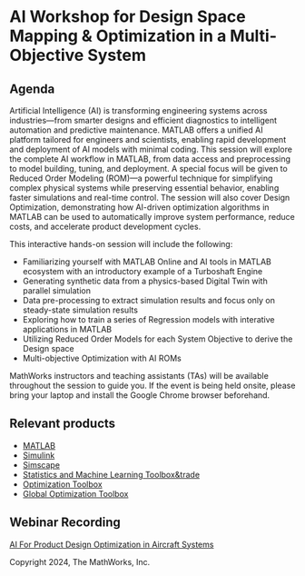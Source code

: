 # AI Workshop for Design Space Mapping & Optimization in a Multi-Objective System 

## Agenda
Artificial Intelligence (AI) is transforming engineering systems across industries—from smarter designs and efficient diagnostics to intelligent automation and predictive maintenance. MATLAB offers a unified AI platform tailored for engineers and scientists, enabling rapid development and deployment of AI models with minimal coding.
This session will explore the complete AI workflow in MATLAB, from data access and preprocessing to model building, tuning, and deployment. A special focus will be given to Reduced Order Modeling (ROM)—a powerful technique for simplifying complex physical systems while preserving essential behavior, enabling faster simulations and real-time control. The session will also cover Design Optimization, demonstrating how AI-driven optimization algorithms in MATLAB can be used to automatically improve system performance, reduce costs, and accelerate product development cycles.

This interactive hands-on session will include the following: 
* Familiarizing yourself with MATLAB Online and AI tools in MATLAB ecosystem with an introductory example of a Turboshaft Engine 
* Generating synthetic data from a physics-based Digital Twin with parallel simulation
* Data pre-processing to extract simulation results and focus only on steady-state simulation results
* Exploring how to train a series of Regression models with interative applications in MATLAB
* Utilizing Reduced Order Models for each System Objective to derive the Design space
* Multi-objective Optimization with AI ROMs

MathWorks instructors and teaching assistants (TAs) will be available throughout the session to guide you. If the event is being held onsite, please bring your laptop and install the Google Chrome browser beforehand. 

## Relevant products
* [MATLAB](https://www.mathworks.com/products/matlab.html)
* [Simulink](https://www.mathworks.com/products/simulink.html)
* [Simscape](https://www.mathworks.com/products/simscape.html)
* [Statistics and Machine Learning Toolbox&trade](https://www.mathworks.com/products/statistics.html)
* [Optimization Toolbox](https://www.mathworks.com/products/optimization.html)
* [Global Optimization Toolbox](https://www.mathworks.com/products/global-optimization.html)

## Webinar Recording
[AI For Product Design Optimization in Aircraft Systems](https://www.mathworks.com/videos/ai-for-product-design-optimization-in-aircraft-systems-1708940579395.html)

Copyright 2024, The MathWorks, Inc.